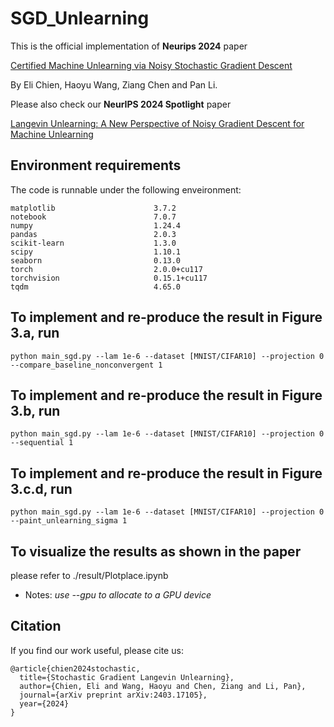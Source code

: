 # SGD_Unlearning

This is the official implementation of **Neurips 2024** paper 

[Certified Machine Unlearning via Noisy Stochastic Gradient Descent](https://arxiv.org/abs/2403.17105)

By Eli Chien, Haoyu Wang, Ziang Chen and Pan Li.

Please also check our **NeurIPS 2024 Spotlight** paper

[Langevin Unlearning: A New Perspective of Noisy Gradient Descent for Machine Unlearning](https://arxiv.org/abs/2401.10371)

## Environment requirements

The code is runnable under the following enveironment:

````
matplotlib                      3.7.2
notebook                        7.0.7
numpy                           1.24.4
pandas                          2.0.3
scikit-learn                    1.3.0
scipy                           1.10.1
seaborn                         0.13.0
torch                           2.0.0+cu117
torchvision                     0.15.1+cu117
tqdm                            4.65.0
````

## To implement and re-produce the result in Figure 3.a, run

````
python main_sgd.py --lam 1e-6 --dataset [MNIST/CIFAR10] --projection 0 --compare_baseline_nonconvergent 1
````

## To implement and re-produce the result in Figure 3.b, run

````
python main_sgd.py --lam 1e-6 --dataset [MNIST/CIFAR10] --projection 0 --sequential 1
````

## To implement and re-produce the result in Figure 3.c.d, run

````
python main_sgd.py --lam 1e-6 --dataset [MNIST/CIFAR10] --projection 0 --paint_unlearning_sigma 1
````

## To visualize the results as shown in the paper

please refer to ./result/Plotplace.ipynb

* Notes: *use --gpu to allocate to a GPU device*


## Citation

If you find our work useful, please cite us:
```
@article{chien2024stochastic,
  title={Stochastic Gradient Langevin Unlearning},
  author={Chien, Eli and Wang, Haoyu and Chen, Ziang and Li, Pan},
  journal={arXiv preprint arXiv:2403.17105},
  year={2024}
}
```

